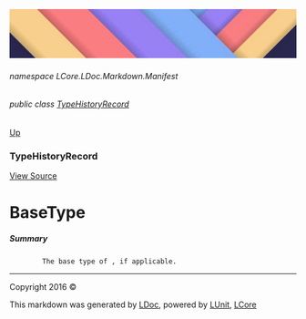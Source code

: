![](../Content/LDoc-banner-small.png "")

###### namespace LCore.LDoc.Markdown.Manifest

###### public class [TypeHistoryRecord](TypeHistoryRecord.md)
[Up](TypeHistoryRecord.md)

### TypeHistoryRecord
[View Source](../Markdown/Manifest/TypeHistoryRecord.cs)

# BaseType

##### Summary

            The base type of , if applicable.
            



---

Copyright 2016 &copy; [](../../README.md) [](../../TableOfContents.md)

This markdown was generated by [LDoc](https://github.com/CodeSingularity/LDoc), powered by [LUnit](https://github.com/CodeSingularity/LUnit), [LCore](https://github.com/CodeSingularity/LCore)
